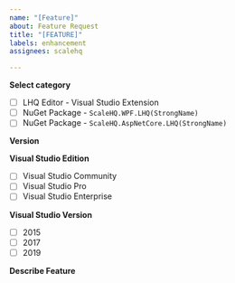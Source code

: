 ```yaml
---
name: "[Feature]"
about: Feature Request
title: "[FEATURE]"
labels: enhancement
assignees: scalehq

---
```


**Select category**
- [ ] LHQ Editor - Visual Studio Extension
- [ ] NuGet Package - `ScaleHQ.WPF.LHQ(StrongName)`
- [ ] NuGet Package - `ScaleHQ.AspNetCore.LHQ(StrongName)`

**Version**
<enter version number>

**Visual Studio Edition**
- [ ] Visual Studio Community
- [ ] Visual Studio Pro
- [ ] Visual Studio Enterprise

**Visual Studio Version**
- [ ] 2015
- [ ] 2017
- [ ] 2019

**Describe Feature**
<enter feature request>
